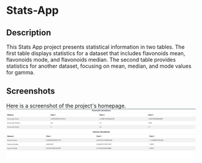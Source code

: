 # Stats-App


## Description

This Stats App project presents statistical information in two tables. The first table displays statistics for a dataset that includes flavonoids mean, flavonoids mode, and flavonoids median. The second table provides statistics for another dataset, focusing on mean, median, and mode values for gamma.

## Screenshots

Here is a screenshot of the project's homepage.
![ Project Screenshot ](./Project%20Screenshot.png)

